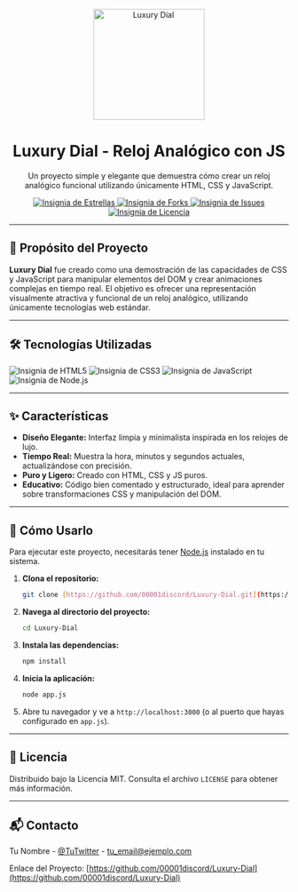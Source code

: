 <p align="center">
  <img src="https://i.imgur.com/8l6i5yH.png" alt="Luxury Dial" width="200"/>
</p>

<h1 align="center">Luxury Dial - Reloj Analógico con JS</h1>

<p align="center">
  Un proyecto simple y elegante que demuestra cómo crear un reloj analógico funcional utilizando únicamente HTML, CSS y JavaScript.
</p>

<!-- Insignias -->
<p align="center">
  <a href="https://github.com/00001discord/Luxury-Dial/stargazers">
    <img src="https://img.shields.io/github/stars/00001discord/Luxury-Dial?style=for-the-badge" alt="Insignia de Estrellas">
  </a>
  <a href="https://github.com/00001discord/Luxury-Dial/network/members">
    <img src="https://img.shields.io/github/forks/00001discord/Luxury-Dial?style=for-the-badge" alt="Insignia de Forks">
  </a>
  <a href="https://github.com/00001discord/Luxury-Dial/issues">
    <img src="https://img.shields.io/github/issues/00001discord/Luxury-Dial?style=for-the-badge" alt="Insignia de Issues">
  </a>
  <a href="https://github.com/00001discord/Luxury-Dial/blob/main/LICENSE">
    <img src="https://img.shields.io/github/license/00001discord/Luxury-Dial?style=for-the-badge" alt="Insignia de Licencia">
  </a>
</p>

---

## 🎯 Propósito del Proyecto

**Luxury Dial** fue creado como una demostración de las capacidades de CSS y JavaScript para manipular elementos del DOM y crear animaciones complejas en tiempo real. El objetivo es ofrecer una representación visualmente atractiva y funcional de un reloj analógico, utilizando únicamente tecnologías web estándar.

---

## 🛠️ Tecnologías Utilizadas

<p align="left">
  <img src="https://img.shields.io/badge/html5-%23E34F26.svg?style=for-the-badge&logo=html5&logoColor=white" alt="Insignia de HTML5">
  <img src="https://img.shields.io/badge/css3-%231572B6.svg?style=for-the-badge&logo=css3&logoColor=white" alt="Insignia de CSS3">
  <img src="https://img.shields.io/badge/javascript-%23323330.svg?style=for-the-badge&logo=javascript&logoColor=%23F7DF1E" alt="Insignia de JavaScript">
  <img src="https://img.shields.io/badge/node.js-6DA55F?style=for-the-badge&logo=node.js&logoColor=white" alt="Insignia de Node.js">
</p>

---

## ✨ Características

* **Diseño Elegante:** Interfaz limpia y minimalista inspirada en los relojes de lujo.
* **Tiempo Real:** Muestra la hora, minutos y segundos actuales, actualizándose con precisión.
* **Puro y Ligero:** Creado con HTML, CSS y JS puros.
* **Educativo:** Código bien comentado y estructurado, ideal para aprender sobre transformaciones CSS y manipulación del DOM.

---

## 🚀 Cómo Usarlo

Para ejecutar este proyecto, necesitarás tener [Node.js](https://nodejs.org/) instalado en tu sistema.

1.  **Clona el repositorio:**
    ```sh
    git clone [https://github.com/00001discord/Luxury-Dial.git](https://github.com/00001discord/Luxury-Dial.git)
    ```
2.  **Navega al directorio del proyecto:**
    ```sh
    cd Luxury-Dial
    ```
3.  **Instala las dependencias:**
    ```sh
    npm install
    ```
4.  **Inicia la aplicación:**
    ```sh
    node app.js
    ```
5. Abre tu navegador y ve a `http://localhost:3000` (o al puerto que hayas configurado en `app.js`).

---

## 📜 Licencia

Distribuido bajo la Licencia MIT. Consulta el archivo `LICENSE` para obtener más información.

---

## 📬 Contacto

Tu Nombre - [@TuTwitter](https://twitter.com/tu_twitter) - tu_email@ejemplo.com

Enlace del Proyecto: [https://github.com/00001discord/Luxury-Dial](https://github.com/00001discord/Luxury-Dial)
